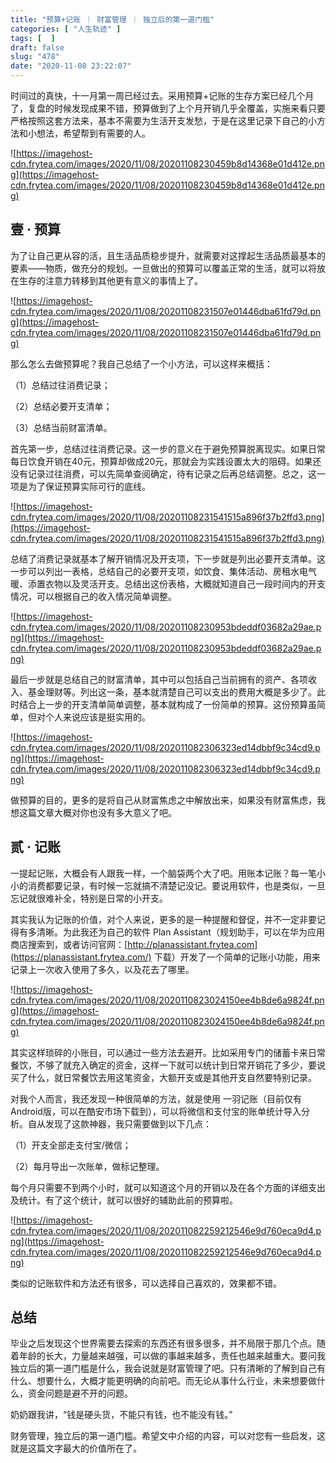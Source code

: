```yaml
---
title: "预算+记账 ｜ 财富管理 ｜ 独立后的第一道门槛"
categories: [ "人生轨迹" ]
tags: [  ]
draft: false
slug: "478"
date: "2020-11-08 23:22:07"
---
```


时间过的真快，十一月第一周已经过去。采用预算+记账的生存方案已经几个月了，复盘的时候发现成果不错，预算做到了上个月开销几乎全覆盖，实施来看只要严格按照这套方法来，基本不需要为生活开支发愁，于是在这里记录下自己的小方法和小想法，希望帮到有需要的人。

![https://imagehost-cdn.frytea.com/images/2020/11/08/20201108230459b8d14368e01d412e.png](https://imagehost-cdn.frytea.com/images/2020/11/08/20201108230459b8d14368e01d412e.png)

## 壹 · 预算

为了让自己更从容的活，且生活品质稳步提升，就需要对这撑起生活品质最基本的要素——物质，做充分的规划。一旦做出的预算可以覆盖正常的生活，就可以将放在生存的注意力转移到其他更有意义的事情上了。

![https://imagehost-cdn.frytea.com/images/2020/11/08/20201108231507e01446dba61fd79d.png](https://imagehost-cdn.frytea.com/images/2020/11/08/20201108231507e01446dba61fd79d.png)

那么怎么去做预算呢？我自己总结了一个小方法，可以这样来概括：

（1）总结过往消费记录；

（2）总结必要开支清单；

（3）总结当前财富清单。

首先第一步，总结过往消费记录。这一步的意义在于避免预算脱离现实。如果日常每日饮食开销在40元，预算却做成20元，那就会为实践设置太大的阻碍。如果还没有记录过往消费，可以先简单查阅确定，待有记录之后再总结调整。总之，这一项是为了保证预算实际可行的底线。

![https://imagehost-cdn.frytea.com/images/2020/11/08/20201108231541515a896f37b2ffd3.png](https://imagehost-cdn.frytea.com/images/2020/11/08/20201108231541515a896f37b2ffd3.png)

总结了消费记录就基本了解开销情况及开支项，下一步就是列出必要开支清单。这一步可以列出一表格，总结自己的必要开支项，如饮食、集体活动、房租水电气暖、添置衣物以及灵活开支。总结出这份表格，大概就知道自己一段时间内的开支情况，可以根据自己的收入情况简单调整。

![https://imagehost-cdn.frytea.com/images/2020/11/08/20201108230953bdeddf03682a29ae.png](https://imagehost-cdn.frytea.com/images/2020/11/08/20201108230953bdeddf03682a29ae.png)

最后一步就是总结自己的财富清单，其中可以包括自己当前拥有的资产、各项收入、基金理财等。列出这一条，基本就清楚自己可以支出的费用大概是多少了。此时结合上一步的开支清单简单调整，基本就构成了一份简单的预算。这份预算虽简单，但对个人来说应该是挺实用的。

![https://imagehost-cdn.frytea.com/images/2020/11/08/202011082306323ed14dbbf9c34cd9.png](https://imagehost-cdn.frytea.com/images/2020/11/08/202011082306323ed14dbbf9c34cd9.png)

做预算的目的，更多的是将自己从财富焦虑之中解放出来，如果没有财富焦虑，我想这篇文章大概对你也没有多大意义了吧。

## 贰 · 记账

一提起记账，大概会有人跟我一样，一个脑袋两个大了吧。用账本记账？每一笔小小的消费都要记录，有时候一忘就搞不清楚记没记。要说用软件，也是类似，一旦忘记就很难补全，特别是日常的小开支。

其实我认为记账的价值，对个人来说，更多的是一种提醒和督促，并不一定非要记得有多清晰。为此我还为自己的软件 Plan Assistant（规划助手，可以在华为应用商店搜索到，或者访问官网：[http://planassistant.frytea.com](https://planassistant.frytea.com/) 下载）开发了一个简单的记账小功能，用来记录上一次收入使用了多久，以及花去了哪里。

![https://imagehost-cdn.frytea.com/images/2020/11/08/2020110823024150ee4b8de6a9824f.png](https://imagehost-cdn.frytea.com/images/2020/11/08/2020110823024150ee4b8de6a9824f.png)

其实这样琐碎的小账目，可以通过一些方法去避开。比如采用专门的储蓄卡来日常餐饮，不够了就充入确定的资金，这样一下就可以统计到日常开销花了多少，要说买了什么，就日常餐饮去用这笔资金，大额开支或是其他开支自然要特别记录。

对我个人而言，我还发现一种很简单的方法，就是使用 一羽记账（目前仅有Android版，可以在酷安市场下载到），可以将微信和支付宝的账单统计导入分析。自从发现了这款神器，我只需要做到以下几点：

（1）开支全部走支付宝/微信；

（2）每月导出一次账单，做标记整理。

每个月只需要不到两个小时，就可以知道这个月的开销以及在各个方面的详细支出及统计。有了这个统计，就可以很好的辅助此前的预算啦。

![https://imagehost-cdn.frytea.com/images/2020/11/08/202011082259212546e9d760eca9d4.png](https://imagehost-cdn.frytea.com/images/2020/11/08/202011082259212546e9d760eca9d4.png)

类似的记账软件和方法还有很多，可以选择自己喜欢的，效果都不错。

## 总结

毕业之后发现这个世界需要去探索的东西还有很多很多，并不局限于那几个点。随着年龄的长大，力量越来越强，可以做的事越来越多，责任也越来越重大。要问我独立后的第一道门槛是什么，我会说就是财富管理了吧。只有清晰的了解到自己有什么、想要什么，大概才能更明确的向前吧。而无论从事什么行业，未来想要做什么，资金问题是避不开的问题。

奶奶跟我讲，“钱是硬头货，不能只有钱，也不能没有钱。”

财务管理，独立后的第一道门槛。希望文中介绍的内容，可以对您有一些启发，这就是这篇文字最大的价值所在了。